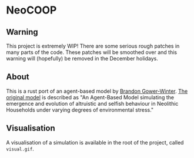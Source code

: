 # NeoCOOP

## Warning

This project is extremely WIP! There are some serious rough patches in many parts of the code. These patches will be smoothed over and this warning will (hopefully) be removed in the December holidays.

## About

This is a rust port of an agent-based model by [Brandon Gower-Winter](https://github.com/BrandonGower-Winter). [The original model](https://github.com/BrandonGower-Winter/NeoCOOP) is described as "An Agent-Based Model simulating the emergence and evolution of altruistic and selfish behaviour in Neolithic Households under varying degrees of environmental stress."

## Visualisation

A visualisation of a simulation is available in the root of the project, called `visual.gif`.
